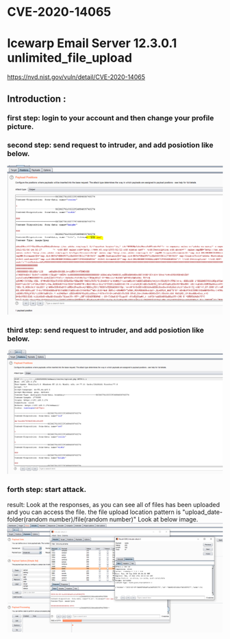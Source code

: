 # CVE-2020-14065
# Icewarp Email Server 12.3.0.1 unlimited_file_upload
https://nvd.nist.gov/vuln/detail/CVE-2020-14065
## Introduction :
### first step:  login to your account and then change your profile picture.

### second step: send request to intruder, and add posiotion like below.
![alt text](https://github.com/pinpinsec/CVE-2020-14065/blob/main/unlimi1.PNG)

### third step: send request to intruder, and add posiotion like below.  
![alt text](https://github.com/pinpinsec/CVE-2020-14065/blob/main/unlimit2.PNG)

### forth step: start attack.
result: Look at the responses, as you can see all of files has been uploaded and you can access the file. the file upload location pattern is "upload_date-folder(random number)/file(random number)" Look at below image. 
![alt text](https://github.com/pinpinsec/CVE-2020-14065/blob/main/unlimit3.PNG)

